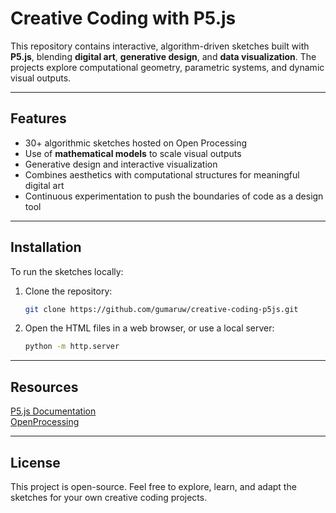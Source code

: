# Creative Coding with P5.js

This repository contains interactive, algorithm-driven sketches built with **P5.js**, blending **digital art**, **generative design**, and **data visualization**. The projects explore computational geometry, parametric systems, and dynamic visual outputs.

---

## Features
- 30+ algorithmic sketches hosted on Open Processing
- Use of **mathematical models** to scale visual outputs
- Generative design and interactive visualization
- Combines aesthetics with computational structures for meaningful digital art
- Continuous experimentation to push the boundaries of code as a design tool

---

## Installation

To run the sketches locally:

1. Clone the repository:
    ```bash
    git clone https://github.com/gumaruw/creative-coding-p5js.git
2. Open the HTML files in a web browser, or use a local server:
   ```bash
   python -m http.server

---

## Resources

[P5.js Documentation](https://p5js.org/)  
[OpenProcessing](https://www.openprocessing.org/)

---

## License

This project is open-source. Feel free to explore, learn, and adapt the sketches for your own creative coding projects.
